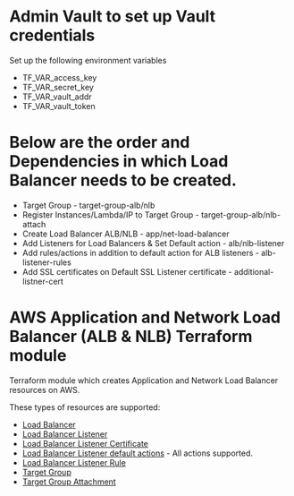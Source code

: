 # Admin Vault to set up Vault credentials

Set up the following environment variables

* TF_VAR_access_key 
* TF_VAR_secret_key
* TF_VAR_vault_addr
* TF_VAR_vault_token

# Below are the order and Dependencies in which Load Balancer needs to be created.

* Target Group									 			  			- target-group-alb/nlb
* Register Instances/Lambda/IP to Target Group  			  			- target-group-alb/nlb-attach
* Create Load Balancer ALB/NLB                  			  			- app/net-load-balancer
* Add Listeners for Load Balancers & Set Default action      			- alb/nlb-listener
* Add rules/actions in addition to default action for ALB listeners  	- alb-listener-rules
* Add SSL certificates on Default SSL Listener certificate             - additional-listner-cert  

# AWS Application and Network Load Balancer (ALB & NLB) Terraform module

Terraform module which creates Application and Network Load Balancer resources on AWS.

These types of resources are supported:

* [Load Balancer](https://www.terraform.io/docs/providers/aws/r/lb.html)
* [Load Balancer Listener](https://www.terraform.io/docs/providers/aws/r/lb_listener.html)
* [Load Balancer Listener Certificate](https://www.terraform.io/docs/providers/aws/r/lb_listener_certificate.html)
* [Load Balancer Listener default actions](https://www.terraform.io/docs/providers/aws/r/lb_listener.html) - All actions supported.
* [Load Balancer Listener Rule](https://www.terraform.io/docs/providers/aws/r/lb_listener_rule.html)
* [Target Group](https://www.terraform.io/docs/providers/aws/r/lb_target_group.html)
* [Target Group Attachment](https://www.terraform.io/docs/providers/aws/r/lb_target_group_attachment.html)
